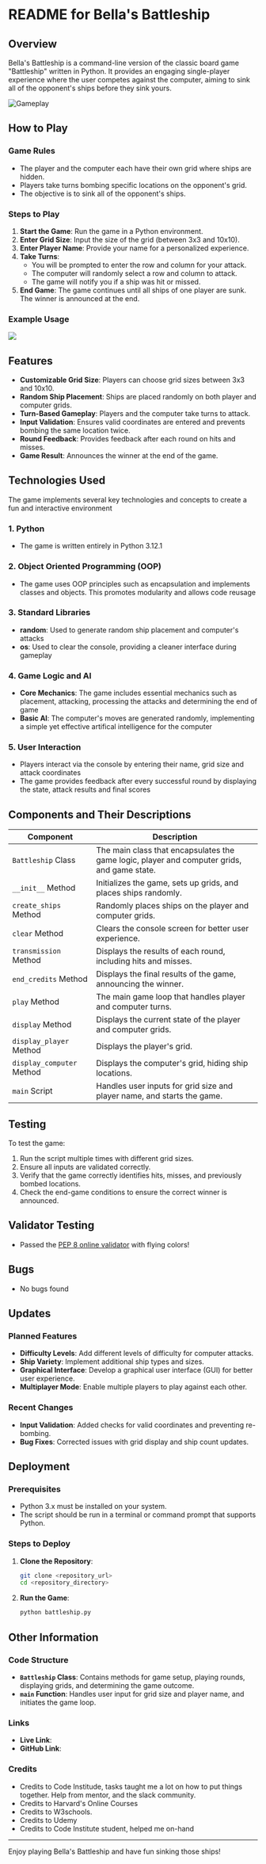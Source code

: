 # README for Bella's Battleship

## Overview

Bella's Battleship is a command-line version of the classic board game "Battleship" written in Python. It provides an engaging single-player experience where the user competes against the computer, aiming to sink all of the opponent's ships before they sink yours.

![Gameplay](https://github.com/annabellaals/Bellas-Battleship/blob/main/images/2.png)

## How to Play

### Game Rules

- The player and the computer each have their own grid where ships are hidden.
- Players take turns bombing specific locations on the opponent's grid.
- The objective is to sink all of the opponent's ships.

### Steps to Play

1. **Start the Game**: Run the game in a Python environment.
2. **Enter Grid Size**: Input the size of the grid (between 3x3 and 10x10).
3. **Enter Player Name**: Provide your name for a personalized experience.
4. **Take Turns**: 
   - You will be prompted to enter the row and column for your attack.
   - The computer will randomly select a row and column to attack.
   - The game will notify you if a ship was hit or missed.
5. **End Game**: The game continues until all ships of one player are sunk. The winner is announced at the end.

### Example Usage

![](https://github.com/annabellaals/Bellas-Battleship/blob/main/images/1.png)

## Features

- **Customizable Grid Size**: Players can choose grid sizes between 3x3 and 10x10.
- **Random Ship Placement**: Ships are placed randomly on both player and computer grids.
- **Turn-Based Gameplay**: Players and the computer take turns to attack.
- **Input Validation**: Ensures valid coordinates are entered and prevents bombing the same location twice.
- **Round Feedback**: Provides feedback after each round on hits and misses.
- **Game Result**: Announces the winner at the end of the game.

## Technologies Used

The game implements several key technologies and concepts to create a fun and interactive environment

### 1. Python
- The game is written entirely in Python 3.12.1

### 2. Object Oriented Programming (OOP)
- The game uses OOP principles such as encapsulation and implements classes and objects. This promotes modularity and allows code reusage

### 3. Standard Libraries
- **random**: Used to generate random ship placement and computer's attacks
- **os**: Used to clear the console, providing a cleaner interface during gameplay

### 4. Game Logic and AI
- **Core Mechanics**: The game includes essential mechanics such as placement, attacking, processing the attacks and determining the end of game
- **Basic AI**: The computer's moves are generated randomly, implementing a simple yet effective artifical intelligence for the computer

### 5. User Interaction
- Players interact via the console by entering their name, grid size and attack coordinates
- The game provides feedback after every successful round by displaying the state, attack results and final scores

## Components and Their Descriptions

| Component       | Description                                                                 |
|-----------------|-----------------------------------------------------------------------------|
| `Battleship` Class | The main class that encapsulates the game logic, player and computer grids, and game state. |
| `__init__` Method | Initializes the game, sets up grids, and places ships randomly.            |
| `create_ships` Method | Randomly places ships on the player and computer grids.                   |
| `clear` Method | Clears the console screen for better user experience.                         |
| `transmission` Method | Displays the results of each round, including hits and misses.            |
| `end_credits` Method | Displays the final results of the game, announcing the winner.             |
| `play` Method | The main game loop that handles player and computer turns.                     |
| `display` Method | Displays the current state of the player and computer grids.                  |
| `display_player` Method | Displays the player's grid.                                              |
| `display_computer` Method | Displays the computer's grid, hiding ship locations.                    |
| `main` Script | Handles user inputs for grid size and player name, and starts the game.        |

## Testing

To test the game:
1. Run the script multiple times with different grid sizes.
2. Ensure all inputs are validated correctly.
3. Verify that the game correctly identifies hits, misses, and previously bombed locations.
4. Check the end-game conditions to ensure the correct winner is announced.

## Validator Testing

- Passed the [PEP 8 online validator](https://pep8ci.herokuapp.com/) with flying colors!

## Bugs

- No bugs found

## Updates

### Planned Features

- **Difficulty Levels**: Add different levels of difficulty for computer attacks.
- **Ship Variety**: Implement additional ship types and sizes.
- **Graphical Interface**: Develop a graphical user interface (GUI) for better user experience.
- **Multiplayer Mode**: Enable multiple players to play against each other.

### Recent Changes

- **Input Validation**: Added checks for valid coordinates and preventing re-bombing.
- **Bug Fixes**: Corrected issues with grid display and ship count updates.

## Deployment

### Prerequisites

- Python 3.x must be installed on your system.
- The script should be run in a terminal or command prompt that supports Python.

### Steps to Deploy

1. **Clone the Repository**: 
    ```sh
    git clone <repository_url>
    cd <repository_directory>
    ```
2. **Run the Game**:
    ```sh
    python battleship.py
    ```

## Other Information

### Code Structure

- **`Battleship` Class**: Contains methods for game setup, playing rounds, displaying grids, and determining the game outcome.
- **`main` Function**: Handles user input for grid size and player name, and initiates the game loop.

### Links

- **Live Link**: [](https://bellas-battleship-94168bc0e6f0.herokuapp.com/)
- **GitHub Link**: [](https://github.com/annabellaals/Bellas-Battleship)

### Credits

- Credits to Code Institude, tasks taught me a lot on how to put things together. Help from mentor, and the slack community.
- Credits to Harvard's Online Courses
- Credits to W3schools.
- Credits to Udemy
- Credits to Code Institute student, helped me on-hand

---

Enjoy playing Bella's Battleship and have fun sinking those ships!